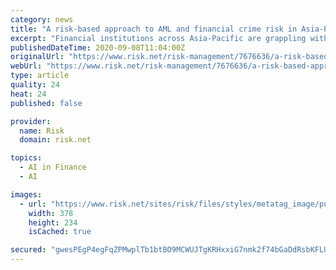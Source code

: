```yaml
---
category: news
title: "A risk-based approach to AML and financial crime risk in Asia‑Pacific"
excerpt: "Financial institutions across Asia‑Pacific are grappling with fast-changing risks and digital transformation in their efforts against money launderers and"
publishedDateTime: 2020-09-08T11:04:00Z
originalUrl: "https://www.risk.net/risk-management/7676636/a-risk-based-approach-to-aml-and-financial-crime-risk-in-asia-pacific"
webUrl: "https://www.risk.net/risk-management/7676636/a-risk-based-approach-to-aml-and-financial-crime-risk-in-asia-pacific"
type: article
quality: 24
heat: 24
published: false

provider:
  name: Risk
  domain: risk.net

topics:
  - AI in Finance
  - AI

images:
  - url: "https://www.risk.net/sites/risk/files/styles/metatag_image/public/2020-09/GettyImages-1197780051.jpg?itok=hUzO5l0f"
    width: 378
    height: 234
    isCached: true

secured: "gwesPEgP4egFqZPMwplTb1btBO9MCWUJTgKRHxxiG7nmk2f74bGaDdRsbKFLUD0P+nzMqJHa+ftlRSNj4p0WWDuZvaEd1Se2DLJYuI60t+jptasxW7OhDV1bl/KzEWTvC0y2W+psv+lENIK+MAF7wDhNWdJQ2UHiVDY2+VLLdjttQpPvB93op6OOlxpnw2KnJQ3Sw+u8MM+N45NDDc8k135104RNKBta/r1a3baZt4HzbHd/xn4wg6eVhUaZWNaFlJi/QG0XICTqOqB2qHJ4fdQnJAm38d7+9GYIldesOEuQNCOWKe9Ix4ebY7RNhg9FMh8ekZfJC8o38ppY9EDuDmAEM9uJc6oUIP+DpIA7ojs=;0JtW10d+tRUgB4AMlblexw=="
---
```


